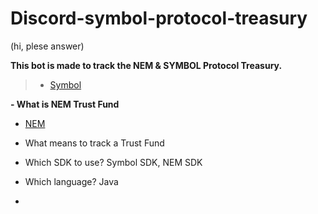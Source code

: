 # Discord-symbol-protocol-treasury






(hi, plese answer)

**This bot is made to track the NEM &amp; SYMBOL Protocol Treasury.**

> - [Symbol](https://symbol.fyi/accounts/NCHEST3QRQS4JZGOO64TH7NFJ2A63YA7TPM5PXI)

**- What is NEM Trust Fund**
- [NEM](https://explorer.nemtool.com/#/s_account?account=NCHESTYVD2P6P646AMY7WSNG73PCPZDUQNSD6JAK)

- What means to track a Trust Fund
- Which SDK to use? Symbol SDK, NEM SDK
- Which language? Java
- 

